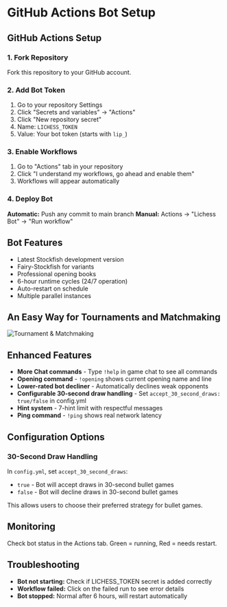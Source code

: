 # GitHub Actions Bot Setup

## GitHub Actions Setup

### 1. Fork Repository
Fork this repository to your GitHub account.

### 2. Add Bot Token
1. Go to your repository Settings
2. Click "Secrets and variables" → "Actions"
3. Click "New repository secret"
4. Name: `LICHESS_TOKEN`
5. Value: Your bot token (starts with `lip_`)

### 3. Enable Workflows
1. Go to "Actions" tab in your repository
2. Click "I understand my workflows, go ahead and enable them"
3. Workflows will appear automatically

### 4. Deploy Bot
**Automatic:** Push any commit to main branch
**Manual:** Actions → "Lichess Bot" → "Run workflow"

## Bot Features

- Latest Stockfish development version
- Fairy-Stockfish for variants
- Professional opening books
- 6-hour runtime cycles (24/7 operation)
- Auto-restart on schedule
- Multiple parallel instances

## An Easy Way for Tournaments and Matchmaking

![Tournament & Matchmaking](https://github.com/user-attachments/assets/805de48e-6aed-414b-a7e5-67992efc943d)


## Enhanced Features

- **More Chat commands** - Type `!help` in game chat to see all commands
- **Opening command** - `!opening` shows current opening name and line
- **Lower-rated bot decliner** - Automatically declines weak opponents
- **Configurable 30-second draw handling** - Set `accept_30_second_draws: true/false` in config.yml
- **Hint system** - 7-hint limit with respectful messages
- **Ping command** - `!ping` shows real network latency

## Configuration Options

### 30-Second Draw Handling
In `config.yml`, set `accept_30_second_draws`:
- `true` - Bot will accept draws in 30-second bullet games
- `false` - Bot will decline draws in 30-second bullet games

This allows users to choose their preferred strategy for bullet games.

## Monitoring

Check bot status in the Actions tab. Green = running, Red = needs restart.

## Troubleshooting

- **Bot not starting:** Check if LICHESS_TOKEN secret is added correctly
- **Workflow failed:** Click on the failed run to see error details
- **Bot stopped:** Normal after 6 hours, will restart automatically
